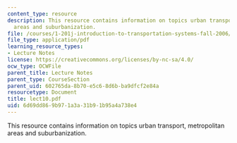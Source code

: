 ```yaml
---
content_type: resource
description: This resource contains information on topics urban transport, metropolitan
  areas and suburbanization.
file: /courses/1-201j-introduction-to-transportation-systems-fall-2006/6d69dd869b971a3a31b91b95a4a738e4_lect10.pdf
file_type: application/pdf
learning_resource_types:
- Lecture Notes
license: https://creativecommons.org/licenses/by-nc-sa/4.0/
ocw_type: OCWFile
parent_title: Lecture Notes
parent_type: CourseSection
parent_uid: 602765da-8b70-e5c6-8d6b-ba9dfcf2e84a
resourcetype: Document
title: lect10.pdf
uid: 6d69dd86-9b97-1a3a-31b9-1b95a4a738e4
---
```

This resource contains information on topics urban transport, metropolitan areas and suburbanization.